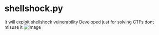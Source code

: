 # shellshock.py
It will exploit shellshock vulnerability
Developed just for solving CTFs dont misuse it
![image](https://github.com/user-attachments/assets/ab6a4316-0d4e-49e3-a834-fa7a39f942d7)
